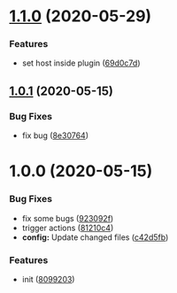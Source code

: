 # [1.1.0](https://github.com/dword-design/semantic-release-vserver/compare/v1.0.1...v1.1.0) (2020-05-29)


### Features

* set host inside plugin ([69d0c7d](https://github.com/dword-design/semantic-release-vserver/commit/69d0c7d8d9cf582776b5050ac2afb15da63b761c))

## [1.0.1](https://github.com/dword-design/semantic-release-vserver/compare/v1.0.0...v1.0.1) (2020-05-15)


### Bug Fixes

* fix bug ([8e30764](https://github.com/dword-design/semantic-release-vserver/commit/8e30764dc22badafb557113c711cd9d15eab99b4))

# 1.0.0 (2020-05-15)


### Bug Fixes

* fix some bugs ([923092f](https://github.com/dword-design/semantic-release-vserver/commit/923092fb686924e34a5e89146a79aef626d357fd))
* trigger actions ([81210c4](https://github.com/dword-design/semantic-release-vserver/commit/81210c4a15ee7703173e8bc1fa06018506db18bb))
* **config:** Update changed files ([c42d5fb](https://github.com/dword-design/semantic-release-vserver/commit/c42d5fbff94aac0446de02023c6a3686de93c76a))


### Features

* init ([8099203](https://github.com/dword-design/semantic-release-vserver/commit/8099203adff4560fb19a0c123b643ece2a3fb06b))
